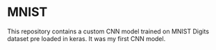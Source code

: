 # MNIST

This repository contains a custom CNN model trained on MNIST Digits dataset pre loaded in keras. It was my first CNN model.
